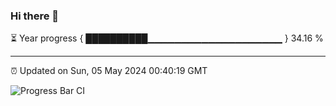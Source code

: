 ### Hi there 👋

⏳ Year progress { ██████████▁▁▁▁▁▁▁▁▁▁▁▁▁▁▁▁▁▁▁▁ } 34.16 %

---

⏰ Updated on Sun, 05 May 2024 00:40:19 GMT

![Progress Bar CI](https://github.com/Shyam-Makwana/GitHub-Actions-Demo/workflows/Progress%20Bar%20CI/badge.svg)
